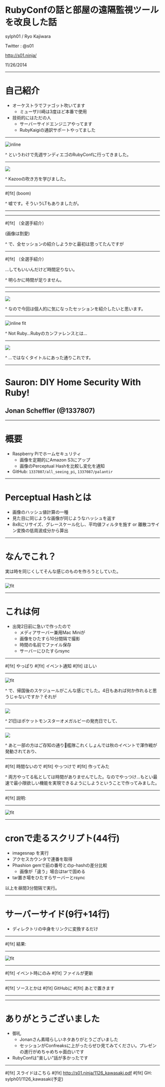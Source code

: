 # RubyConfの話と部屋の遠隔監視ツールを改良した話

sylph01 / Ryo Kajiwara

Twitter : @s01

http://s01.ninja/

11/26/2014

---

# 自己紹介

- オーケストラでファゴット吹いてます
    - ミューザ川崎は3度ほど本番で使用
- 技術的にはただの人
    - サーバーサイドエンジニアやってます
    - RubyKaigiの通訳サポートやってました

---

![inline](rubyconf_logo.png)

^ というわけで先週サンディエゴのRubyConfに行ってきました。

---

![](IMG_20141125_211329.jpg)

^ Kazooの吹き方を学びました。

---

#[fit] \(boom\)

^ 嘘です。そういうLTもありましたが。

---

---

#[fit] （全選手紹介）

(画像は割愛)

^ で、全セッションの紹介しようかと最初は思ってたんですが

---

#[fit] （全選手紹介）

…してもいいんだけど時間足りない。

^ 明らかに時間が足りません。

---

---

![](schedule.png)

^ なので今回は個人的に気になったセッションを紹介したいと思います。

---

![inline fit](notruby.png)

^ Not Ruby…Rubyのカンファレンスとは…

---

![](schedule_highlighted.png)

^ …ではなくタイトルにあった通りこれです。

---

# Sauron: DIY Home Security With Ruby!
## Jonan Scheffler (@1337807)

---

# 概要

- Raspberry Piでホームセキュリティ
    - 画像を定期的にAmazon S3にアップ
    - 画像のPerceptual Hashを比較し変化を通知
- GitHub: `1337807/all_seeing_pi`, `1337087/palantir`

---

# Perceptual Hashとは

- 画像のハッシュ値計算の一種
- 見た目に同じような画像が同じようなハッシュを返す
- 8x8にリサイズ、グレースケール化し、平均値フィルタを施す or 離散コサイン変換の低周波成分から算出

---

# なんでこれ？

実は時を同じくしてそんな感じのものを作ろうとしていた。

---

![fit](sample.png)

---

# これは何

- 出発2日前に急いで作ったので
    - メディアサーバー兼用Mac Miniが
    - 画像をひたすら10分間隔で撮影
    - 時間の名前でファイル保存
    - サーバーにひたすらrsync

---

#[fit] やっぱり
#[fit] イベント通知
#[fit] ほしい

---

![fit](calendar.png)

^ で、帰国後のスケジュールがこんな感じでした。4日もあれば何か作れると思うじゃないですか？それが

---

![](IMG_20141125_211340.jpg)

^ 21日はポケットモンスターオメガルビーの発売日でして、

---

![](kancolle.png)

^ あと一部の方はご存知の通り艦隊これくしょんでは秋のイベントで渾作戦が発動されており、

---

#[fit] 時間ないので
#[fit] やっつけで
#[fit] 作ってみた

^ 両方やってる私としては時間がありませんでした。なのでやっつけ…もとい最速で最小限欲しい機能を実現できるようにしようということで作ってみました。

---

#[fit] 説明:

---

![fit](seq.png)

---

# cronで走るスクリプト(44行)

- imagesnap を実行
- アクセスカウンタで連番を取得
- Phashion gemで前の番号とのp-hashの差分比較
    - 画像が「違う」場合はtarで固める
- tar置き場をひたすらサーバーとrsync

以上を昼間3分間隔で実行。

---

# サーバーサイド(9行+14行)

- ディレクトリの中身をリンクに変換するだけ

---

#[fit] 結果:

---

![fit](s01ninja.png)

---

#[fit] イベント時にのみ
#[fit] ファイルが更新

---

#[fit] ソースとかは
#[fit] GitHubに
#[fit] あとで置きます

---

---

# ありがとうございました

- 御礼
    - Jonanさん素晴らしいネタありがとうございました
    - セッションがConfreaksに上がったらぜひ見てみてください。プレゼンの進行がめちゃめちゃ面白いです
- RubyConfは"楽しい"話が多かったです

---

#[fit] スライドはこちら
#[fit] http://s01.ninja/1126_kawasaki.pdf
#[fit] GH: sylph01/1126_kawasaki(予定)